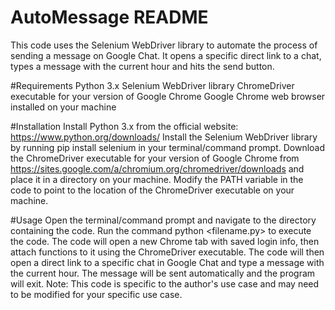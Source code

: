 # AutoMessage README
This code uses the Selenium WebDriver library to automate the process of sending a message on Google Chat. It opens a specific direct link to a chat, types a message with the current hour and hits the send button.

#Requirements
Python 3.x
Selenium WebDriver library
ChromeDriver executable for your version of Google Chrome
Google Chrome web browser installed on your machine

#Installation
Install Python 3.x from the official website: https://www.python.org/downloads/
Install the Selenium WebDriver library by running pip install selenium in your terminal/command prompt.
Download the ChromeDriver executable for your version of Google Chrome from https://sites.google.com/a/chromium.org/chromedriver/downloads and place it in a directory on your machine.
Modify the PATH variable in the code to point to the location of the ChromeDriver executable on your machine.

#Usage
Open the terminal/command prompt and navigate to the directory containing the code.
Run the command python <filename.py> to execute the code.
The code will open a new Chrome tab with saved login info, then attach functions to it using the ChromeDriver executable.
The code will then open a direct link to a specific chat in Google Chat and type a message with the current hour.
The message will be sent automatically and the program will exit.
Note: This code is specific to the author's use case and may need to be modified for your specific use case.
